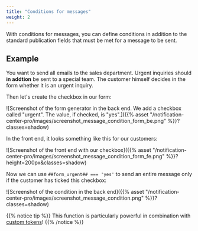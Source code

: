 ```yaml
---
title: "Conditions for messages"
weight: 2
---
```


With conditions for messages, you can define conditions in addition to the standard publication fields that must be met for a message to be sent.

## Example

You want to send all emails to the sales department. Urgent inquiries should **in addtion** be sent to a special team.
The customer himself decides in the form whether it is an urgent inquiry.

Then let's create the checkbox in our form:

![Screenshot of the form generator in the back end. We add a checkbox called "urgent". The value, if checked, is "yes".]({{% asset "/notification-center-pro/images/screenshot_message_condition_form_be.png" %}}?classes=shadow)

In the front end, it looks something like this for our customers:

![Screenshot of the front end with our checkbox]({{% asset "/notification-center-pro/images/screenshot_message_condition_form_fe.png" %}}?height=200px&classes=shadow)

Now we can use `##form_urgent## === 'yes'` to send an entire message only if the customer has ticked this checkbox:

![Screenshot of the condition in the back end]({{% asset "/notification-center-pro/images/screenshot_message_condition.png" %}}?classes=shadow)

{{% notice tip %}}
This function is particularly powerful in combination with [custom tokens](./../custom-tokens)!
{{% /notice %}}
